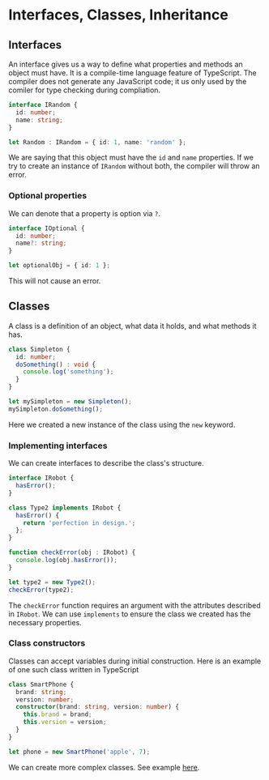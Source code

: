 # Interfaces, Classes, Inheritance

## Interfaces

An interface gives us a way to define what properties and methods an object must have. It is a compile-time language feature of TypeScript. The compiler does not generate any JavaScript code; it us only used by the comiler for type checking during compliation.

```ts
interface IRandom {
  id: number;
  name: string;
}

let Random : IRandom = { id: 1, name: 'random' };
```

We are saying that this object must have the `id` and `name` properties. If we try to create an instance of `IRandom` without both, the compiler will throw an error. 

### Optional properties

We can denote that a property is option via `?`.

```ts
interface IOptional {
  id: number;
  name?: string;
}

let optionalObj = { id: 1 };
```

This will not cause an error.

## Classes

A class is a definition of an object, what data it holds, and what methods it has.

```ts
class Simpleton {
  id: number;
  doSomething() : void {
    console.log('something');
  }
}

let mySimpleton = new Simpleton();
mySimpleton.doSomething();
```

Here we created a new instance of the class using the `new` keyword.

### Implementing interfaces

We can create interfaces to describe the class's structure.

```ts
interface IRobot {
  hasError();
}

class Type2 implements IRobot {
  hasError() {
    return 'perfection in design.';
  };
}

function checkError(obj : IRobot) {
  console.log(obj.hasError());
}

let type2 = new Type2();
checkError(type2);
```

The `checkError` function requires an argument with the attributes described in `IRobot`. We can use `implements` to ensure the class we created has the necessary properties.

### Class constructors

Classes can accept variables during initial construction. Here is an example of one such class written in TypeScript

```ts
class SmartPhone {
  brand: string;
  version: number;
  constructor(brand: string, version: number) {
    this.brand = brand;
    this.version = version;
  }
}

let phone = new SmartPhone('apple', 7);
```

We can create more complex classes. See example [here](examples/class_example.ts).